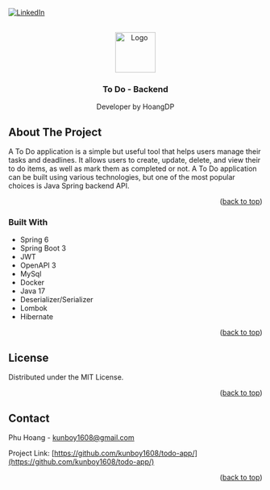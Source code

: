 <a name="readme-top"></a>
[![LinkedIn][linkedin-shield]][linkedin-url]



<!-- PROJECT LOGO -->
<br />
<div align="center">
  <a href="https://github.com/othneildrew/Best-README-Template">
    <img src="https://github.com/othneildrew/Best-README-Template/blob/master/images/logo.png" alt="Logo" width="80" height="80">
  </a>

  <h3 align="center">To Do - Backend</h3>

  <p align="center">
    Developer by HoangDP
  </p>
</div>




<!-- ABOUT THE PROJECT -->
## About The Project

A To Do application is a simple but useful tool that helps users manage their tasks and deadlines. It allows users to create, update, delete, and view their to do items, as well as mark them as completed or not. A To Do application can be built using various technologies, but one of the most popular choices is Java Spring backend API.

<p align="right">(<a href="#readme-top">back to top</a>)</p>



### Built With

* Spring 6
* Spring Boot 3
* JWT
* OpenAPI 3
* MySql
* Docker
* Java 17
* Deserializer/Serializer
* Lombok
* Hibernate

<p align="right">(<a href="#readme-top">back to top</a>)</p>

<!-- LICENSE -->
## License

Distributed under the MIT License.

<p align="right">(<a href="#readme-top">back to top</a>)</p>



<!-- CONTACT -->
## Contact

Phu Hoang - kunboy1608@gmail.com

Project Link: [https://github.com/kunboy1608/todo-app/](https://github.com/kunboy1608/todo-app/)

<p align="right">(<a href="#readme-top">back to top</a>)</p>


<!-- MARKDOWN LINKS & IMAGES -->
<!-- https://www.markdownguide.org/basic-syntax/#reference-style-links -->
[linkedin-shield]: https://img.shields.io/badge/-LinkedIn-black.svg?style=for-the-badge&logo=linkedin&colorB=555
[linkedin-url]: https://www.linkedin.com/in/phu-hoang-046993236/
[product-screenshot]: images/open-api-3-user.png
